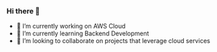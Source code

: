 ### Hi there 👋

- 🔭 I’m currently working on AWS Cloud
- 🌱 I’m currently learning Backend Development
- 👯 I’m looking to collaborate on projects that leverage cloud services
